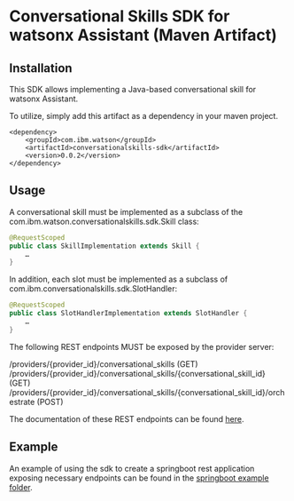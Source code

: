 # Conversational Skills SDK for watsonx Assistant (Maven Artifact)

## Installation
This SDK allows implementing a Java-based conversational skill for watsonx Assistant.

To utilize, simply add this artifact as a dependency in your maven project.
```
<dependency>
    <groupId>com.ibm.watson</groupId>
    <artifactId>conversationalskills-sdk</artifactId>
    <version>0.0.2</version>
</dependency>
```

## Usage
A conversational skill must be implemented as a subclass of the com.ibm.watson.conversationalskills.sdk.Skill class:

```java
@RequestScoped
public class SkillImplementation extends Skill {
	…
}
```

In addition, each slot must be implemented as a subclass of com.ibm.conversationalskills.sdk.SlotHandler:

```java
@RequestScoped
public class SlotHandlerImplementation extends SlotHandler {
	…
}
```

The following REST endpoints MUST be exposed by the provider server:

/providers/{provider_id}/conversational_skills (GET)
/providers/{provider_id}/conversational_skills/{conversational_skill_id} (GET)
/providers/{provider_id}/conversational_skills/{conversational_skill_id}/orchestrate (POST)

The documentation of these REST endpoints can be found [here](https://github.com/watson-developer-cloud/assistant-toolkit/blob/master/conversational-skills/procode-endpoints.md).

## Example
An example of using the sdk to create a springboot rest application exposing necessary endpoints can be found in the [springboot example folder](https://github.com/watson-developer-cloud/assistant-toolkit/tree/master/conversational-skills/procode-skill-springboot-example).
